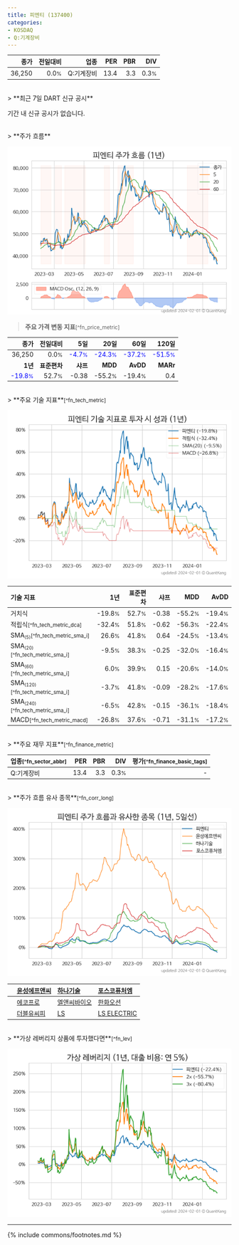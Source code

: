 ```yaml
---
title: 피엔티 (137400)
categories:
- KOSDAQ
- Q:기계장비
---
```

| **종가** | **전일대비** | **업종** | **PER** | **PBR** | **DIV** |
| -------: | -----------: | -------: | ------: | ------: | ------: |
| 36,250 | 0.0<small>%</small> | Q:기계장비 | 13.4 | 3.3 | 0.3<small>%</small> |

<!-- more -->

<br>
> **최근 7일 DART 신규 공시**<a id="dart"></a>


기간 내 신규 공시가 없습니다.

<br>
> **주가 흐름**<a id="price"></a>

![137400](/stock/images/137400.png)

> **주요 가격 변동 지표**<small>[^fn_price_metric]</small>

| **종가** | **전일대비** | **5일** | **20일** | **60일** | **120일** |
| -------: | -----------: | ------: | -------: | -------: | --------: |
| 36,250 | 0.0<small>%</small> | <span style="color: blue">-4.7<small>%</small></span> | <span style="color: blue">-24.3<small>%</small></span> | <span style="color: blue">-37.2<small>%</small></span> | <span style="color: blue">-51.5<small>%</small></span> |
| **1년** | **표준편차** | **샤프** | **MDD** | **AvDD** | **MARr** |
| <span style="color: blue">-19.8<small>%</small></span> | 52.7<small>%</small> | -0.38 | -55.2<small>%</small> | -19.4<small>%</small> | 0.4 |

<br>
> **주요 기술 지표**<small>[^fn_tech_metric]</small>


![137400](/stock/images/137400_tech.png)

| **기술 지표** | **1년** | **표준편차** | **샤프** | **MDD** | **AvDD** |
| :------------ | ------: | -----------: | -------: | ------: | -------: |
| 거치식 | -19.8<small>%</small> | 52.7<small>%</small> | -0.38 | -55.2<small>%</small> | -19.4<small>%</small> |
| 적립식<small>[^fn_tech_metric_dca]</small> | -32.4<small>%</small> | 51.8<small>%</small> | -0.62 | -56.3<small>%</small> | -22.4<small>%</small> |
| SMA<small><sub>(5)</sub></small><small>[^fn_tech_metric_sma_i]</small> | 26.6<small>%</small> | 41.8<small>%</small> | 0.64 | -24.5<small>%</small> | -13.4<small>%</small> |
| SMA<small><sub>(20)</sub></small><small>[^fn_tech_metric_sma_i]</small> | -9.5<small>%</small> | 38.3<small>%</small> | -0.25 | -32.0<small>%</small> | -16.4<small>%</small> |
| SMA<small><sub>(60)</sub></small><small>[^fn_tech_metric_sma_i]</small> | 6.0<small>%</small> | 39.9<small>%</small> | 0.15 | -20.6<small>%</small> | -14.0<small>%</small> |
| SMA<small><sub>(120)</sub></small><small>[^fn_tech_metric_sma_i]</small> | -3.7<small>%</small> | 41.8<small>%</small> | -0.09 | -28.2<small>%</small> | -17.6<small>%</small> |
| SMA<small><sub>(240)</sub></small><small>[^fn_tech_metric_sma_i]</small> | -6.5<small>%</small> | 42.8<small>%</small> | -0.15 | -36.1<small>%</small> | -18.4<small>%</small> |
| MACD<small>[^fn_tech_metric_macd]</small> | -26.8<small>%</small> | 37.6<small>%</small> | -0.71 | -31.1<small>%</small> | -17.2<small>%</small> |

<br>
> **주요 재무 지표**<small>[^fn_finance_metric]</small>

| **업종**<small>[^fn_sector_abbr]</small> | **PER** | **PBR** | **DIV** | **평가**<small>[^fn_finance_basic_tags]</small> |
| :--------------------------------------- | ------: | ------: | ------: | ----------------------------------------------: |
| Q:기계장비 | 13.4 | 3.3 | 0.3<small>%</small> | - |

<br>
> **주가 흐름 유사 종목**<a id="corr"></a><small>[^fn_corr_long]</small>

![137400](/stock/images/137400_corr.png)

|    | [윤성에프앤씨](/372170/) | [하나기술](/299030/) | [포스코퓨처엠](/003670/) |
| :- | :------------------------------------- | :------------------------------------- | :--------------------------------------|
|    | [에코프로](/086520/) | [엘앤씨바이오](/290650/) | [한화오션](/042660/) |
|    | [더블유씨피](/393890/) | [LS](/006260/) | [LS ELECTRIC](/010120/) |

<br>
> **가상 레버리지 상품에 투자했다면**<a id="2x"></a><small>[^fn_lev]</small>

![137400](/stock/images/137400_2x.png)

---
{% include commons/footnotes.md %}